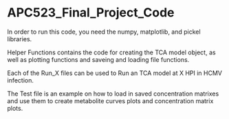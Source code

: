 # APC523_Final_Project_Code

In order to run this code, you need the numpy, matplotlib, and pickel libraries.

Helper Functions contains the code for creating the TCA model object, as well as plotting functions and saveing and loading file functions.

Each of the Run_X files can be used to Run an TCA model at X HPI in HCMV infection.

The Test file is an example on how to load in saved concentration matrixes and use them to create metabolite curves plots and concentration matrix plots.
